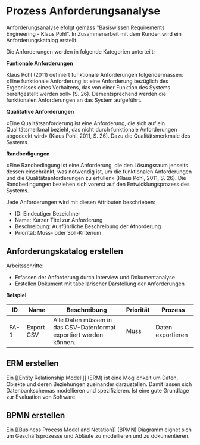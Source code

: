 # Prozess Anforderungsanalyse

Anforderungsanalyse efolgt gemäss "Basiswissen Requirements Engineering - Klaus Pohl". In Zusammenarbeit mit dem Kunden wird ein Anforderungskatalog erstellt.

Die Anforderungen werden in folgende Kategorien unterteilt:

**Funtionale Anforderungen**

Klaus Pohl (2011) definiert funktionale Anforderungen folgendermassen: «Eine funktionale Anforderung ist eine Anforderung bezüglich des Ergebnisses eines Verhaltens, das von einer Funktion des Systems bereitgestellt werden soll» (S. 26). Dementsprechend werden die funktionalen Anforderungen an das System aufgeführt. 

**Qualitative Anforderungen**

«Eine Qualitätsanforderung ist eine Anforderung, die sich auf ein Qualitätsmerkmal bezieht, das nicht durch funktionale Anforderungen abgedeckt wird» (Klaus Pohl, 2011, S. 26). Dazu die Qualitätsmerkmale des Systems.

**Randbedigungen**

«Eine Randbedingung ist eine Anforderung, die den Lösungsraum jenseits dessen einschränkt, was notwendig ist, um die funktionalen Anforderungen und die Qualitätsanforderungen zu erfüllen» (Klaus Pohl, 2011, S. 26). Die Randbedingungen beziehen sich vorerst auf den Entwicklungsprozess des Systems. 

Jede Anforderungen wird mit diesen Attributen beschrieben:

* ID: Eindeutiger Bezeichner
* Name: Kurzer Titel zur Anforderung
* Beschreibung: Ausführliche Beschreibung der Afnorderung
* Priorität: Muss- oder Soll-Kriterium

## Anforderungskatalog erstellen

Arbeitsschritte:
* Erfassen der Anforderung durch Interview und Dokumentanalyse
* Erstellen Dokument mit tabellarischer Darstellung der Anforderungen

**Beispiel**

ID|Name|Beschreibung|Priorität|Prozess|
|-|-|-|-|-|
FA-1|Export CSV|Alle Daten müssen in das CSV-Datenformat exportiert werden können.|Muss|Daten exportieren|

## ERM erstellen

Ein [[Entity Relationship Modell]] (ERM) ist eine Möglichkeit um Daten, Objekte und deren Beziehungen zueinander darzustellen. Damit lassen sich Datenbankschemas modellieren und spezifizieren. Ist eine gute Grundlage zur Evaluation von Software.

## BPMN erstellen

Ein [[Business Process Model and Notation]] (BPMN) Diagramm eignet sich um Geschäftsprozesse und Abläufe zu modellieren und zu dokumentieren.